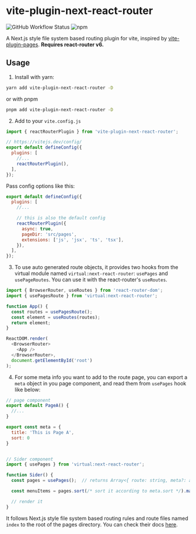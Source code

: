 # vite-plugin-next-react-router

![GitHub Workflow Status](https://img.shields.io/github/workflow/status/zoubingwu/vite-plugin-next-react-router/Test)
![npm](https://img.shields.io/npm/v/vite-plugin-next-react-router)

A Next.js style file system based routing plugin for vite, inspired by [vite-plugin-pages](https://github.com/hannoeru/vite-plugin-pages). **Requires react-router v6.**

## Usage

1. Install with yarn:

```sh
yarn add vite-plugin-next-react-router -D
```

or with pnpm

```sh
pnpm add vite-plugin-next-react-router -D
```

2. Add to your `vite.config.js`

```js
import { reactRouterPlugin } from 'vite-plugin-next-react-router';

// https://vitejs.dev/config/
export default defineConfig({
  plugins: [
    //...
    reactRouterPlugin(),
  ],
});
```

Pass config options like this:

```js
export default defineConfig({
  plugins: [
    //...

    // this is also the default config
    reactRouterPlugin({
      async: true,
      pageDir: 'src/pages',
      extensions: ['js', 'jsx', 'ts', 'tsx'],
    }),
  ],
});
```

3. To use auto generated route objects, it provides two hooks from the virtual module named `virtual:next-react-router`: `usePages` and `usePageRoutes`. You can use it with the react-router's `useRoutes`.

```js
import { BrowserRouter, useRoutes } from 'react-router-dom';
import { usePagesRoute } from 'virtual:next-react-router';

function App() {
  const routes = usePagesRoute();
  const element = useRoutes(routes);
  return element;
}

ReactDOM.render(
  <BrowserRouter>
    <App />
  </BrowserRouter>,
  document.getElementById('root')
);
```

4. For some meta info you want to add to the route page, you can export a `meta` object in you page component, and read them from `usePages` hook like below:

```js
// page component
export default PageA() {
  //...
}

export const meta = {
  title: 'This is Page A',
  sort: 0
}


// Sider component
import { usePages } from 'virtual:next-react-router';

function Sider() {
  const pages = usePages();  // returns Array<{ route: string, meta?: any }>

  const menuItems = pages.sort(/* sort it according to meta.sort */).map(/* map them to Sider menu items */)

  // render it
}

```

It follows Next.js style file system based routing rules and route files named `index` to the root of the pages directory. You can check their docs [here](https://nextjs.org/docs/routing/introduction).
